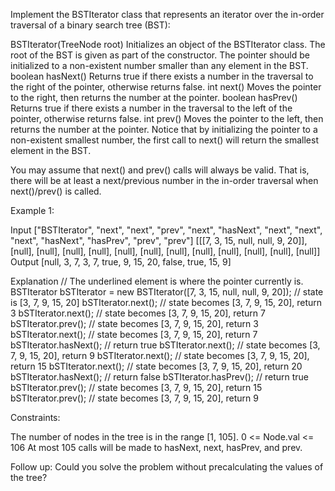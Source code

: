 Implement the BSTIterator class that represents an iterator over the in-order traversal of a binary search tree (BST):

BSTIterator(TreeNode root) Initializes an object of the BSTIterator class. The root of the BST is given as part of the constructor. The pointer should be initialized to a non-existent number smaller than any element in the BST.
boolean hasNext() Returns true if there exists a number in the traversal to the right of the pointer, otherwise returns false.
int next() Moves the pointer to the right, then returns the number at the pointer.
boolean hasPrev() Returns true if there exists a number in the traversal to the left of the pointer, otherwise returns false.
int prev() Moves the pointer to the left, then returns the number at the pointer.
Notice that by initializing the pointer to a non-existent smallest number, the first call to next() will return the smallest element in the BST.

You may assume that next() and prev() calls will always be valid. That is, there will be at least a next/previous number in the in-order traversal when next()/prev() is called.

 

Example 1:



Input
["BSTIterator", "next", "next", "prev", "next", "hasNext", "next", "next", "next", "hasNext", "hasPrev", "prev", "prev"]
[[[7, 3, 15, null, null, 9, 20]], [null], [null], [null], [null], [null], [null], [null], [null], [null], [null], [null], [null]]
Output
[null, 3, 7, 3, 7, true, 9, 15, 20, false, true, 15, 9]

Explanation
// The underlined element is where the pointer currently is.
BSTIterator bSTIterator = new BSTIterator([7, 3, 15, null, null, 9, 20]); // state is   [3, 7, 9, 15, 20]
bSTIterator.next(); // state becomes [3, 7, 9, 15, 20], return 3
bSTIterator.next(); // state becomes [3, 7, 9, 15, 20], return 7
bSTIterator.prev(); // state becomes [3, 7, 9, 15, 20], return 3
bSTIterator.next(); // state becomes [3, 7, 9, 15, 20], return 7
bSTIterator.hasNext(); // return true
bSTIterator.next(); // state becomes [3, 7, 9, 15, 20], return 9
bSTIterator.next(); // state becomes [3, 7, 9, 15, 20], return 15
bSTIterator.next(); // state becomes [3, 7, 9, 15, 20], return 20
bSTIterator.hasNext(); // return false
bSTIterator.hasPrev(); // return true
bSTIterator.prev(); // state becomes [3, 7, 9, 15, 20], return 15
bSTIterator.prev(); // state becomes [3, 7, 9, 15, 20], return 9
 

Constraints:

The number of nodes in the tree is in the range [1, 105].
0 <= Node.val <= 106
At most 105 calls will be made to hasNext, next, hasPrev, and prev.
 

Follow up: Could you solve the problem without precalculating the values of the tree?
